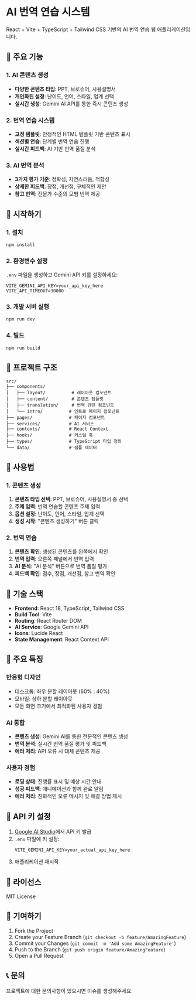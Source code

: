 # AI 번역 연습 시스템

React + Vite + TypeScript + Tailwind CSS 기반의 AI 번역 연습 웹 애플리케이션입니다.

## 🎯 주요 기능

### 1. AI 콘텐츠 생성
- **다양한 콘텐츠 타입**: PPT, 브로슈어, 사용설명서
- **개인화된 설정**: 난이도, 언어, 스타일, 업계 선택
- **실시간 생성**: Gemini AI API를 통한 즉시 콘텐츠 생성

### 2. 번역 연습 시스템
- **고정 템플릿**: 안정적인 HTML 템플릿 기반 콘텐츠 표시
- **섹션별 연습**: 단계별 번역 연습 진행
- **실시간 피드백**: AI 기반 번역 품질 분석

### 3. AI 번역 분석
- **3가지 평가 기준**: 정확성, 자연스러움, 적합성
- **상세한 피드백**: 장점, 개선점, 구체적인 제안
- **참고 번역**: 전문가 수준의 모범 번역 제공

## 🚀 시작하기

### 1. 설치
```bash
npm install
```

### 2. 환경변수 설정
`.env` 파일을 생성하고 Gemini API 키를 설정하세요:
```env
VITE_GEMINI_API_KEY=your_api_key_here
VITE_API_TIMEOUT=30000
```

### 3. 개발 서버 실행
```bash
npm run dev
```

### 4. 빌드
```bash
npm run build
```

## 📁 프로젝트 구조

```
src/
├── components/
│   ├── layout/          # 레이아웃 컴포넌트
│   ├── content/         # 콘텐츠 템플릿
│   ├── translation/     # 번역 관련 컴포넌트
│   └── intro/          # 인트로 페이지 컴포넌트
├── pages/              # 페이지 컴포넌트
├── services/           # AI 서비스
├── contexts/           # React Context
├── hooks/              # 커스텀 훅
├── types/              # TypeScript 타입 정의
└── data/               # 샘플 데이터
```

## 🎨 사용법

### 1. 콘텐츠 생성
1. **콘텐츠 타입 선택**: PPT, 브로슈어, 사용설명서 중 선택
2. **주제 입력**: 번역 연습할 콘텐츠 주제 입력
3. **옵션 설정**: 난이도, 언어, 스타일, 업계 선택
4. **생성 시작**: "콘텐츠 생성하기" 버튼 클릭

### 2. 번역 연습
1. **콘텐츠 확인**: 생성된 콘텐츠를 왼쪽에서 확인
2. **번역 입력**: 오른쪽 패널에서 번역 입력
3. **AI 분석**: "AI 분석" 버튼으로 번역 품질 평가
4. **피드백 확인**: 점수, 장점, 개선점, 참고 번역 확인

## 🔧 기술 스택

- **Frontend**: React 18, TypeScript, Tailwind CSS
- **Build Tool**: Vite
- **Routing**: React Router DOM
- **AI Service**: Google Gemini API
- **Icons**: Lucide React
- **State Management**: React Context API

## 🎯 주요 특징

### 반응형 디자인
- 데스크톱: 좌우 분할 레이아웃 (60% : 40%)
- 모바일: 상하 분할 레이아웃
- 모든 화면 크기에서 최적화된 사용자 경험

### AI 통합
- **콘텐츠 생성**: Gemini AI를 통한 전문적인 콘텐츠 생성
- **번역 분석**: 실시간 번역 품질 평가 및 피드백
- **에러 처리**: API 오류 시 대체 콘텐츠 제공

### 사용자 경험
- **로딩 상태**: 진행률 표시 및 예상 시간 안내
- **성공 피드백**: 애니메이션과 함께 완료 알림
- **에러 처리**: 친화적인 오류 메시지 및 해결 방법 제시

## 🔑 API 키 설정

1. [Google AI Studio](https://makersuite.google.com/app/apikey)에서 API 키 발급
2. `.env` 파일에 키 설정:
   ```env
   VITE_GEMINI_API_KEY=your_actual_api_key_here
   ```
3. 애플리케이션 재시작

## 📝 라이선스

MIT License

## 🤝 기여하기

1. Fork the Project
2. Create your Feature Branch (`git checkout -b feature/AmazingFeature`)
3. Commit your Changes (`git commit -m 'Add some AmazingFeature'`)
4. Push to the Branch (`git push origin feature/AmazingFeature`)
5. Open a Pull Request

## 📞 문의

프로젝트에 대한 문의사항이 있으시면 이슈를 생성해주세요.
